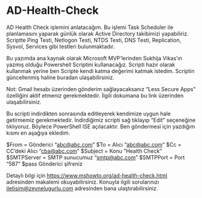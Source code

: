 # AD-Health-Check

AD Health Check işlemini anlatacağım. Bu işlemi Task Scheduler ile planlamasını yaparak günlük olarak Active Directory takibimizi yapabiliriz. Scriptte Ping Testi, Netlogon Testi, NTDS Testi, DNS Testi, Replication, Sysvol, Services gibi testleri bulunmaktadır.

Bu yazımda ana kaynak olarak Microsoft MVP’lerinden Sukhija Vikas’ın yazmış olduğu Powershell Scriptini kullanacağız. Scripti hazır olarak kullanmak yerine ben Scripte kendi katma değerimi katmak istedim. Scriptin güncellenmiş haline buradan ulaşabilirsiniz. 

Not: Gmail hesabı üzerinden gönderim sağlayacaksanız “Less Secure Apps” özelliğini aktif etmeniz gerekmektedir. İlgili dokumana bu link üzerinden ulaşabilirsiniz.

Bu scripti indirdikten sonrasında editleyerek kendimize uygun hale getirmemiz gerekmektedir.
İndirdiğimiz scripti sağ tıklayıp “Edit” seçeneğine tıklıyoruz. Böylece PowerShell ISE açılacaktır. Ben göndermesi için yazdığım kısmı en aşağıya ekledim.

$From = Gönderici “abc@abc.com”
$To = Alıcı “abc@abc.com”
$Cc = CC’deki Alıcı “cba@abc.com”
$Subject = Konu ”Health Check”
$SMTPServer = SMTP sunucumuz “smtp@abc.com”
$SMTPPort = Port “587”
$pass Gönderici şifreniz

Detaylı bilgi için https://www.mshowto.org/ad-health-check.html adresinden makalemi okuyabilirsiniz.
Konuyla ilgili sorularınızı iletisim@zeynelugurlu.com adresinden bana ulaştırabilirsiniz.
